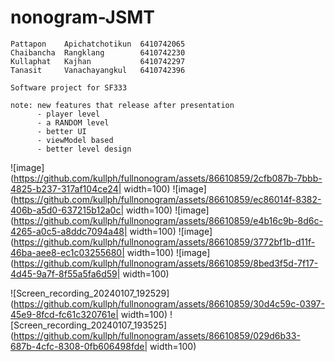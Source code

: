 # nonogram-JSMT
```
Pattapon    Apichatchotikun  6410742065
Chaibancha  Rangklang        6410742230
Kullaphat   Kajhan           6410742297
Tanasit     Vanachayangkul   6410742396

Software project for SF333

note: new features that release after presentation
      - player level
      - a RANDOM level
      - better UI
      - viewModel based
      - better level design
```
![image](https://github.com/kullph/fullnonogram/assets/86610859/2cfb087b-7bbb-4825-b237-317af104ce24| width=100) ![image](https://github.com/kullph/fullnonogram/assets/86610859/ec86014f-8382-406b-a5d0-637215b12a0c| width=100)
![image](https://github.com/kullph/fullnonogram/assets/86610859/e4b16c9b-8d6c-4265-a0c5-a8ddc7094a48| width=100) ![image](https://github.com/kullph/fullnonogram/assets/86610859/3772bf1b-d11f-46ba-aee8-ec1c03255680| width=100)
![image](https://github.com/kullph/fullnonogram/assets/86610859/8bed3f5d-7f17-4d45-9a7f-8f55a5fa6d59| width=100)

![Screen_recording_20240107_192529](https://github.com/kullph/fullnonogram/assets/86610859/30d4c59c-0397-45e9-8fcd-fc61c320761e| width=100)
![Screen_recording_20240107_193525](https://github.com/kullph/fullnonogram/assets/86610859/029d6b33-687b-4cfc-8308-0fb606498fde| width=100)









